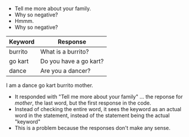 * Tell me more about your family.
* Why so negative?
* Hmmm.
* Why so negative?


|Keyword|Response|
|---|---|
|burrito|What is a burrito?|
|go kart|Do you have a go kart?|
|dance|Are you a dancer?|

I am a dance go kart burrito mother.
* It responded with "Tell me more about your family" ... the reponse for _mother_, the last word, but the first response in the code.
* Instead of checking the entire word, it sees the keyword as an actual word in the statement, instead of the statement being the actual "keyword"
* This is a problem because the responses don't make any sense.